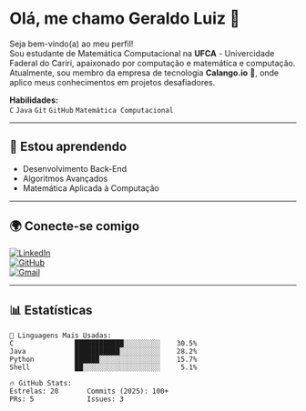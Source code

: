 # Olá, me chamo Geraldo Luiz 👋

Seja bem-vindo(a) ao meu perfil!  
Sou estudante de Matemática Computacional na **UFCA** - Univercidade Faderal do Cariri, apaixonado por computação e matemática e computação. Atualmente, sou membro da empresa de tecnologia **Calango.io** 🦎, onde aplico meus conhecimentos em projetos desafiadores.

**Habilidades:**  
`C` `Java` `Git` `GitHub` `Matemática Computacional`

---

## 🚀 Estou aprendendo  
- Desenvolvimento Back-End  
- Algoritmos Avançados  
- Matemática Aplicada à Computação  

---

## 🌍 Conecte-se comigo  
[![LinkedIn](https://img.shields.io/badge/LinkedIn-0077B5?style=flat&logo=linkedin&logoColor=white)](https://www.linkedin.com/in/geraldo-luiz-0719372a5/?lipi=urn%3Ali%3Apage%3Ad_flagship3_feed%3BMP2RmGSCTx2%2BdOCfYs8Prw%3D%3D)  
[![GitHub](https://img.shields.io/badge/GitHub-100000?style=flat&logo=github&logoColor=white)](https://github.com/Glz-Dev/Glz-Dev/edit/main/README.md)  
[![Gmail](https://img.shields.io/badge/Gmail-D14836?style=flat&logo=gmail&logoColor=white)](geraldo:geraldolz9987@gmail.com)  

---

## 📊 Estatísticas  

```text
📌 Linguagens Mais Usadas:
C               ████████████░░░░░░░░░    30.5% 
Java            ███████████░░░░░░░░░░    28.2%
Python          ██████░░░░░░░░░░░░░░░    15.7%
Shell           ██░░░░░░░░░░░░░░░░░░░     5.1%

🔥 GitHub Stats:
Estrelas: 20       Commits (2025): 100+ 
PRs: 5             Issues: 3
